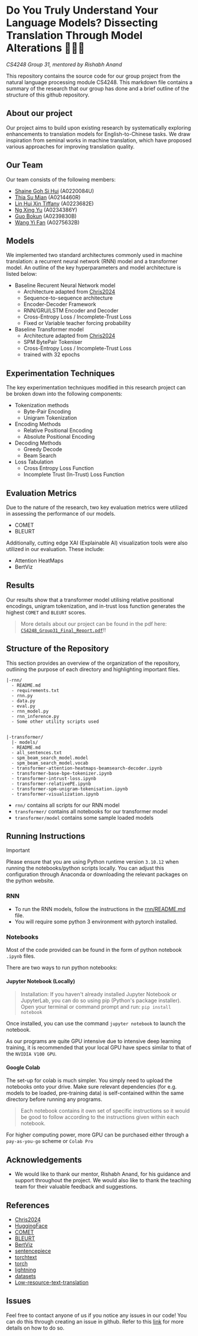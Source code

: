 # Do You Truly Understand Your Language Models? Dissecting Translation Through Model Alterations 🤔🤔🤔
*CS4248 Group 31, mentored by Rishabh Anand*


This repository contains the source code for our group project from the natural language processing module CS4248. This markdown file contains a summary of the research that our group has done and a brief outline of the structure of this github repository. 

## About our project
Our project aims to build upon existing research by systematically exploring enhancements to translation models for English-to-Chinese tasks. We draw inspiration from seminal works in machine translation, which have proposed various approaches for improving translation quality. 

## Our Team
Our team consists of the following members: 
- [Shaine Goh Si Hui](https://www.github.com/soloplxya) (A0220084U)
- [Thia Su Mian](https://www.github.com/tsumian) (A0214460R)
- [Lin Hui Xin Tiffany](https://www.github.com/Tiffanylin21) (A0223682E)
- [Ng Xing Yu](https://www.github.com/ngxingyu) (A0234386Y)
- [Guo Bokun](https://www.github.com/bokung) (A0239830B)
- [Wang Yi Fan](https://www.github.com/pudding317) (A0275632B)

## Models 
We implemented two standard architectures commonly used in machine translation: a recurrent neural network (RNN) model and a transformer model. An outline of the key hyperparameters and model architecture is listed below:
- Baseline Recurent Neural Network model
  - Architecture adapted from [Chris2024](https://github.com/chrisvdweth/nus-cs4248x/blob/master/3-neural-nlp/Section%203.2%20-%20RNN%20Machine%20Translation.ipynb)
  - Sequence-to-sequence architecture 
  - Encoder-Decoder Framework
  - RNN/GRU/LSTM Encoder and Decoder
  - Cross-Entropy Loss / Incomplete-Trust Loss
  - Fixed or Variable teacher forcing probability
- Baseline Transformer model 
  - Architecture adapted from [Chris2024](https://github.com/chrisvdweth/nus-cs4248x/blob/master/3-neural-nlp/Section%204.2%20-%20Transformer%20Machine%20Translation.ipynb)
  - SPM BytePair Tokeniser
  - Cross-Entropy Loss / Incomplete-Trust Loss
  - trained with 32 epochs 
## Experimentation Techniques
The key experimentation techniques modified in this research project can be broken down into the following components: 
- Tokenization methods
    - Byte-Pair Encoding 
    - Unigram Tokenization
- Encoding Methods
    - Relative Positional Encoding 
    - Absolute Positional Encoding
- Decoding Methods 
    - Greedy Decode
    - Beam Search 
- Loss Tabulation
    - Cross Entropy Loss Function
    - Incomplete Trust (In-Trust) Loss Function

## Evaluation Metrics
Due to the nature of the research, two key evaluation metrics were utilized in assessing the performance of our models. 
- COMET 
- BLEURT

Additionally, cutting edge XAI (Explainable AI) visualization tools were also utilized in our evaluation. These include: 
- Attention HeatMaps
- BertViz

## Results 
Our results show that a transformer model utilising relative positional encodings, unigram tokenization, and in-trust loss function generates the highest `COMET` and `BLEURT` scores. 
> More details about our project can be found in the pdf here: [`CS4248_Group31_Final_Report.pdf`](https://www.google.com)!!

## Structure of the Repository
This section provides an overview of the organization of the repository, outlining the purpose of each directory and highlighting important files. 

```
|-rnn/
  - README.md
  - requirements.txt
  - rnn.py
  - data.py
  - eval.py
  - rnn_model.py
  - rnn_inference.py
  - Some other utility scripts used


|-transformer/
  |- models/
  - README.md
  - all_sentences.txt
  - spm_beam_search_model.model
  - spm_beam_search_model.vocab
  - transformer-attention-heatmaps-beamsearch-decoder.ipynb
  - transformer-base-bpe-tokenizer.ipynb
  - transformer-intrust-loss.ipynb
  - transformer-relativePE.ipynb
  - transformer-spm-unigram-tokenisation.ipynb
  - transformer-visualization.ipynb
```

- `rnn/` contains all scripts for our RNN model
- `transformer/` contains all notebooks for our transformer model
- `transformer/model` contains some sample loaded models 
 

## Running Instructions

> [!IMPORTANT]
> Please ensure that you are using Python runtime version `3.10.12` when running the notebooks/python scripts locally. You can adjust this configuration through Anaconda or downloading the relevant packages on the python website.

### RNN
- To run the RNN models, follow the instructions in the [rnn/README.md](./rnn/README.md) file.
- You will require some python 3 environment with pytorch installed.

### Notebooks
Most of the code provided can be found in the form of python notebook `.ipynb` files. 

There are two ways to run python notebooks:


#### Jupyter Notebook (Locally)
> Installation: If you haven't already installed Jupyter Notebook or JupyterLab, you can do so using pip (Python's package installer). Open your terminal or command prompt and run:
```pip install notebook``` 

Once installed, you can use the command `jupyter notebook` to launch the notebook.

As our programs are quite GPU intensive due to intensive deep learning training, it is recommended that your local GPU have specs similar to that of the `NVIDIA V100 GPU`.


#### Google Colab
The set-up for colab is much simpler. You simply need to upload the notebooks onto your drive. Make sure relevant dependencies (for e.g. models to be loaded, pre-training data) is self-contained within the same directory before running any programs. 

> Each notebook contains it own set of specific instructions so it would be good to follow according to the instructions given within each notebook. 

For higher computing power, more GPU can be purchased either through a `pay-as-you-go` scheme or `Colab Pro`


## Acknowledgements
- We would like to thank our mentor, Rishabh Anand, for his guidance and support throughout the project. We would also like to thank the teaching team for their valuable feedback and suggestions.

## References
- [Chris2024](https://github.com/chrisvdweth/nus-cs4248x)
- [HuggingFace](https://huggingface.co/transformers/)
- [COMET](https://github.com/Unbabel/COMET)
- [BLEURT](https://github.com/google-research/bleurt)
- [BertViz](https://github.com/jessevig/bertviz)
- [sentencepiece](https://github.com/google/sentencepiece)
- [torchtext](https://pytorch.org/text/stable/index.html)
- [torch](https://pytorch.org/)
- [lightning](https://www.pytorchlightning.ai/)
- [datasets](https://huggingface.co/docs/datasets/)
- [Low-resource-text-translation](https://github.com/WENGSYX/Low-resource-text-translation)

## Issues 
Feel free to contact anyone of us if you notice any issues in our code! You can do this through creating an issue in github. Refer to this [link](https://docs.github.com/en/issues/tracking-your-work-with-issues/creating-an-issue) for more details on how to do so.
